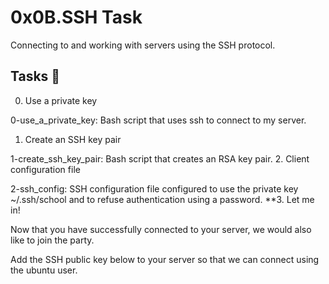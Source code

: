 # 0x0B.SSH Task
Connecting to and working with servers using the SSH protocol.
## Tasks 📃
0. Use a private key

0-use_a_private_key: Bash script that uses ssh to connect to my server.
1. Create an SSH key pair

1-create_ssh_key_pair: Bash script that creates an RSA key pair.
2. Client configuration file

2-ssh_config: SSH configuration file configured to use the private key ~/.ssh/school and to refuse authentication using a password.
**3. Let me in!

Now that you have successfully connected to your server, we would also like to join the party.

Add the SSH public key below to your server so that we can connect using the ubuntu user.
